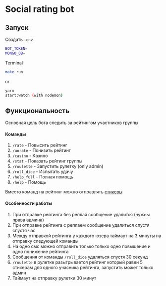 # Social rating bot

## Запуск

Создать `.env`

```bash
BOT_TOKEN=
MONGO_DB=
```

Terminal

```bash
make run
```

or

```bash
yarn
start:watch (with nodemon)
```

## Функциональность

Основная цель бота следить за рейтингом участников группы

#### Команды

1. `/rate` - Повысить рейтинг
2. `/unrate` - Понизить рейтинг
3. `/casino` - Казино
4. `/stat` - Показать рейтинг группы
5. `/roulette` - Запустить рулетку (only admin)
6. `/roll_dice` - Испытать удачу
7. `/help_full` - Полная помощь
8. `/help` - Помощь

Вместо команд на рейтинг можно отправлять [стикеры](https://t.me/addstickers/PoohSocialCredit)

#### Особенности работы

1. При отправке рейтинга без реплая сообщение удалится (нужны права админа)
2. При отправке рейтинга с реплаем сообщение удалиться спустя спустя час
3. Между отправкой рейтинга у каждого юзера таймаут на 3 минуты на отправку следующей команды
4. На одно смс можно отправить только только одно повышение и одно понижение рейтинга
5. Сообщения от команды `/roll_dice` удаляться спустя 30 секунд
6. `/roulette` в рулетке разыгрывается рейтинг который равен 5 стикерам для одного учасника рейтинга, запустить может только админ
7. Таймаут на отправку рулетки 30 минут
